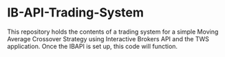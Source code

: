# IB-API-Trading-System
This repository holds the contents of a trading system for a simple Moving Average Crossover Strategy using Interactive Brokers API and the TWS application. Once the IBAPI is set up, this code will function. 

